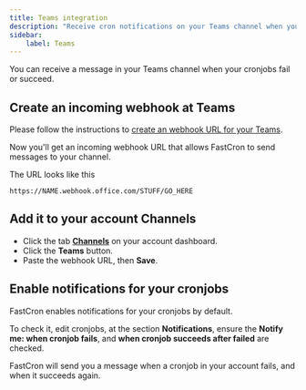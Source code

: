 ```yaml
---
title: Teams integration
description: "Receive cron notifications on your Teams channel when your cronjobs fail or succeed."
sidebar:
    label: Teams
---
```


You can receive a message in your Teams channel when your cronjobs fail or succeed.


## Create an incoming webhook at Teams
Please follow the instructions to 
[create an webhook URL for your Teams](https://learn.microsoft.com/en-us/microsoftteams/platform/webhooks-and-connectors/how-to/add-incoming-webhook).

Now you'll get an incoming webhook URL that allows FastCron to send messages to your channel.

The URL looks like this
```
https://NAME.webhook.office.com/STUFF/GO_HERE
```

## Add it to your account Channels

- Click the tab [**Channels**](https://app.fastcron.com/account/channel) on your account dashboard.
- Click the **Teams** button.
- Paste the webhook URL, then **Save**.

## Enable notifications for your cronjobs
FastCron enables notifications for your cronjobs by default.

To check it, edit cronjobs, at the section **Notifications**,
ensure the **Notify me: when cronjob fails**, and **when cronjob succeeds after failed** are checked.

FastCron will send you a message when a cronjob in your account fails, and when it succeeds again.